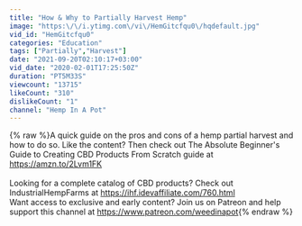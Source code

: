 ```yaml
---
title: "How & Why to Partially Harvest Hemp"
image: "https:\/\/i.ytimg.com\/vi\/HemGitcfqu0\/hqdefault.jpg"
vid_id: "HemGitcfqu0"
categories: "Education"
tags: ["Partially","Harvest"]
date: "2021-09-20T02:10:17+03:00"
vid_date: "2020-02-01T17:25:50Z"
duration: "PT5M33S"
viewcount: "13715"
likeCount: "310"
dislikeCount: "1"
channel: "Hemp In A Pot"
---
```

{% raw %}A quick guide on the pros and cons of a hemp partial harvest and how to do so.  Like the content? Then check out The Absolute Beginner's Guide to Creating CBD Products From Scratch guide at <a rel="nofollow" target="blank" href="https://amzn.to/2Lvm1FK">https://amzn.to/2Lvm1FK</a><br /><br />Looking for a complete catalog of CBD products? Check out IndustrialHempFarms at <a rel="nofollow" target="blank" href="https://ihf.idevaffiliate.com/760.html">https://ihf.idevaffiliate.com/760.html</a><br />Want access to exclusive and early content? Join us on Patreon and help support this channel at <a rel="nofollow" target="blank" href="https://www.patreon.com/weedinapot">https://www.patreon.com/weedinapot</a>{% endraw %}
